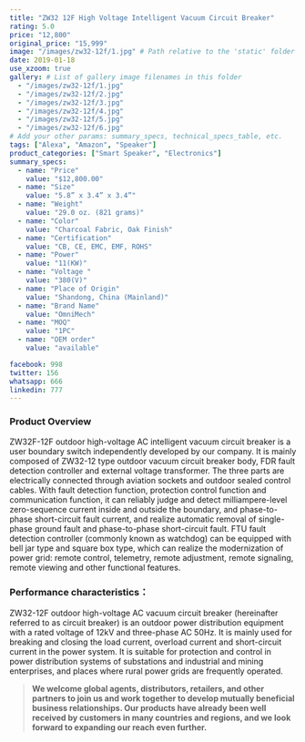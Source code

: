 ```yaml
---
title: "ZW32 12F High Voltage Intelligent Vacuum Circuit Breaker"
rating: 5.0
price: "12,800"
original_price: "15,999"
image: "/images/zw32-12f/1.jpg" # Path relative to the 'static' folder or use Hugo Pipes
date: 2019-01-18
use_xzoom: true
gallery: # List of gallery image filenames in this folder
  - "/images/zw32-12f/1.jpg"
  - "/images/zw32-12f/2.jpg"
  - "/images/zw32-12f/3.jpg"
  - "/images/zw32-12f/4.jpg"
  - "/images/zw32-12f/5.jpg"
  - "/images/zw32-12f/6.jpg"
# Add your other params: summary_specs, technical_specs_table, etc.
tags: ["Alexa", "Amazon", "Speaker"]
product_categories: ["Smart Speaker", "Electronics"]
summary_specs:
  - name: "Price"
    value: "$12,800.00"
  - name: "Size"
    value: "5.8” x 3.4” x 3.4”"
  - name: "Weight"
    value: "29.0 oz. (821 grams)"
  - name: "Color"
    value: "Charcoal Fabric, Oak Finish"
  - name: "Certification"
    value: "CB, CE, EMC, EMF, ROHS"
  - name: "Power"
    value: "11(KW)"
  - name: "Voltage "
    value: "380(V)"
  - name: "Place of Origin"
    value: "Shandong, China (Mainland)"
  - name: "Brand Name"
    value: "OmniMech"
  - name: "MOQ"
    value: "1PC"
  - name: "OEM order"
    value: "available"

facebook: 998
twitter: 156
whatsapp: 666
linkedin: 777    
---
```


### Product Overview

ZW32F-12F outdoor high-voltage AC intelligent vacuum circuit breaker is a user boundary switch independently developed by our company. It is mainly composed of ZW32-12 type outdoor vacuum circuit breaker body, FDR fault detection controller and external voltage transformer. The three parts are electrically connected through aviation sockets and outdoor sealed control cables. With fault detection function, protection control function and communication function, it can reliably judge and detect milliampere-level zero-sequence current inside and outside the boundary, and phase-to-phase short-circuit fault current, and realize automatic removal of single-phase ground fault and phase-to-phase short-circuit fault. FTU fault detection controller (commonly known as watchdog) can be equipped with bell jar type and square box type, which can realize the modernization of power grid: remote control, telemetry, remote adjustment, remote signaling, remote viewing and other functional features.
### Performance characteristics：
ZW32-12F outdoor high-voltage AC vacuum circuit breaker (hereinafter referred to as circuit breaker) is an outdoor power distribution equipment with a rated voltage of 12kV and three-phase AC 50Hz. It is mainly used for breaking and closing the load current, overload current and short-circuit current in the power system. It is suitable for protection and control in power distribution systems of substations and industrial and mining enterprises, and places where rural power grids are frequently operated.


> **We welcome global agents, distributors, retailers, and other partners to join us and work together to develop mutually beneficial business relationships. Our products have already been well received by customers in many countries and regions, and we look forward to expanding our reach even further.**

